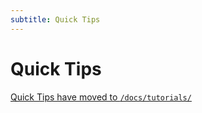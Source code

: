 ```yaml
---
subtitle: Quick Tips
---
```


# Quick Tips

[Quick Tips have moved to `/docs/tutorials/`](/docs/tutorials/)
